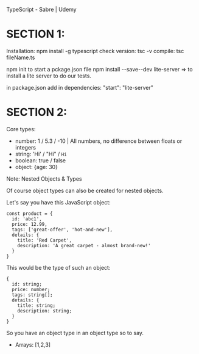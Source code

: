 TypeScript - Sabre | Udemy

SECTION 1:
=================================================================================
Installation:
npm install -g typescript
check version:
tsc -v
compile:
tsc fileName.ts

npm init to start a pckage.json file
npm install --save--dev lite-server => to install a lite server to do our tests.

in package.json add in dependencies: "start": "lite-server"

SECTION 2:
=================================================================================
Core types:
- number: 1 / 5.3 / -10 | All numbers, no difference between floats or integers
- string: 'Hi' / "Hi" / `Hi`
- boolean: true / false
- object: {age: 30}

Note:
Nested Objects & Types

Of course object types can also be created for nested objects.

Let's say you have this JavaScript object:

    const product = {
      id: 'abc1',
      price: 12.99,
      tags: ['great-offer', 'hot-and-new'],
      details: {
        title: 'Red Carpet',
        description: 'A great carpet - almost brand-new!'
      }
    }

This would be the type of such an object:

    {
      id: string;
      price: number;
      tags: string[];
      details: {
        title: string;
        description: string;
      }
    }

So you have an object type in an object type so to say.

- Arrays: [1,2,3]